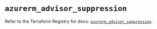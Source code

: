 # `azurerm_advisor_suppression`

Refer to the Terraform Registry for docs: [`azurerm_advisor_suppression`](https://registry.terraform.io/providers/hashicorp/azurerm/4.50.0/docs/resources/advisor_suppression).
